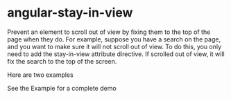 angular-stay-in-view
====================

Prevent an element to scroll out of view by fixing them to the top of the page when they do.
For example, suppose you have a search on the page, and you want to make sure it will not scroll out of view.  To do this, 
you only need to add the stay-in-view attribute directive.  If scrolled out of view, it will fix the search to the top of the screen.

Here are two examples
   <div class="search" stay-in-view="search-fixed">  <!-- this will stay in view when scrolling using the search-fixed css class-->
   </div>
 
   <div class="feedback" stay-in-view>  <!-- this wil stay in view when scrolling using a built in default class -->
   </div>
   
   See the Example for a complete demo


